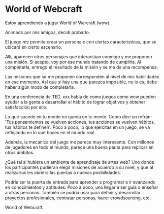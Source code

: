 # World of Webcraft

Estoy aprendiendo a jugar World of Warcraft (wow).

Animado por mis amigos, decidí probarlo.

El juego me permite crear un personaje con ciertas características, que se ubicará en cierto escenario.

Allí, aparecen otros personajes que interactúan conmigo y me proponen una misión. Si acepto, voy por ese mundo tratando de cumplirla. Al completarla, entrego el resultado de la misión y se me da una recompensa.

Las misiones que se me proponen corresponden al nivel de mis habilidades en ese momento. Así que si hay una que parezca imposible, no lo es, debe haber algún modo de completarla.

En una conferencia de TED, xxx habla de como juegos como wow pueden ayudar a la gente a desarrollar el hábito de lograr objetivos y obtener satisfacción por ello.

Lo que sucede en tu mente no queda en tu mente. Como dice un refrán: 'Tus pensamientos se vuelven acciones, tus acciones se vuelven hábitos, tus hábitos te definen'. Poco a poco, lo que ejercitas en un juego, se va reflejando en lo que haces en el mundo real.

Además, la mecánica del juego me parece muy interesante. Con millones de jugadores en todo el mundo, parece una buena pauta para replicar en otros ámbitos.

¿Qué tal si hubiera un ambiente de aprendizaje de artes web? Uno donde los participantes pudieran elegir misiones de acuerdo a su nivel, y que al realizarlas les abriera las puertas a nuevas posibilidades.

Podría ser la puerta de entrada para aprender a programar e ir avanzando en conocimientos y aptitudes. Poco a poco, uno llegar a ser guía o enseñar a otras personas. También se podría usar para definir y desarrollar proyectos profesionales, contratar personas, hacer crowdsourcing, etc.

World of Webcraft.
